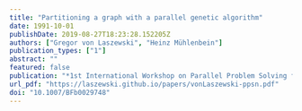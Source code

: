 ```yaml
---
title: "Partitioning a graph with a parallel genetic algorithm"
date: 1991-10-01
publishDate: 2019-08-27T18:23:28.152205Z
authors: ["Gregor von Laszewski", "Heinz Mühlenbein"]
publication_types: ["1"]
abstract: ""
featured: false
publication: "*1st International Workshop on Parallel Problem Solving from Nature*"
url_pdf: "https://laszewski.github.io/papers/vonLaszewski-ppsn.pdf"
doi: "10.1007/BFb0029748"
---
```


